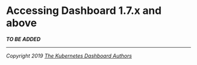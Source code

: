 # Accessing Dashboard 1.7.x and above

___TO BE ADDED___

----
_Copyright 2019 [The Kubernetes Dashboard Authors](https://github.com/kubernetes/dashboard/graphs/contributors)_
